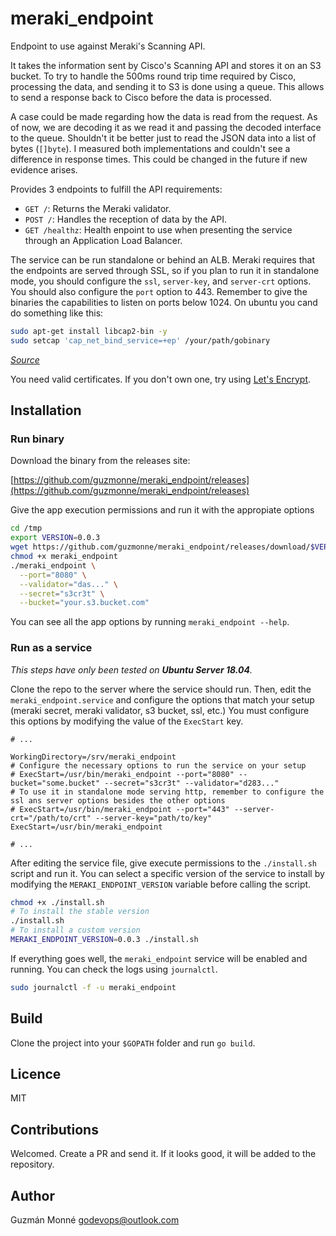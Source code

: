 # meraki_endpoint

Endpoint to use against Meraki's Scanning API.

It takes the information sent by Cisco's Scanning API and stores it on an S3 bucket. To try to handle the 500ms round trip time required by Cisco, processing the data, and sending it to S3 is done using a queue. This allows to send a response back to Cisco before the data is processed.

A case could be made regarding how the data is read from the request. As of now, we are decoding it as we read it and passing the decoded interface to the queue. Shouldn't it be better just to read the JSON data into a list of bytes (`[]byte`). I measured both implementations and couldn't see a difference in response times. This could be changed in the future if new evidence arises.

Provides 3 endpoints to fulfill the API requirements:

- `GET /`: Returns the Meraki validator.
- `POST /`: Handles the reception of data by the API.
- `GET /healthz`: Health enpoint to use when presenting the service through an Application Load Balancer.

The service can be run standalone or behind an ALB. Meraki requires that the endpoints are served through SSL, so if you plan to run it in standalone mode, you should configure the `ssl`, `server-key`, and `server-crt` options. You should also configure the `port` option to 443. Remember to give the binaries the capabilities to listen on ports below 1024. On ubuntu you cand do something like this:

```bash
sudo apt-get install libcap2-bin -y
sudo setcap 'cap_net_bind_service=+ep' /your/path/gobinary
```

_[Source](https://fabianlee.org/2017/05/21/golang-running-a-go-binary-as-a-systemd-service-on-ubuntu-16-04/)_

You need valid certificates. If you don't own one, try using [Let's Encrypt](https://letsencrypt.org).

## Installation

### Run binary

Download the binary from the releases site:

[https://github.com/guzmonne/meraki_endpoint/releases](https://github.com/guzmonne/meraki_endpoint/releases)

Give the app execution permissions and run it with the appropiate options

```bash
cd /tmp
export VERSION=0.0.3
wget https://github.com/guzmonne/meraki_endpoint/releases/download/$VERSION/meraki_endpoint
chmod +x meraki_endpoint
./meraki_endpoint \
  --port="8080" \
  --validator="das..." \
  --secret="s3cr3t" \
  --bucket="your.s3.bucket.com"
```

You can see all the app options by running `meraki_endpoint --help`.

### Run as a service

_This steps have only been tested on **Ubuntu Server 18.04**._

Clone the repo to the server where the service should run. Then, edit the `meraki_endpoint.service` and configure the options that match your setup (meraki secret, meraki validator, s3 bucket, ssl, etc.) You must configure this options by modifying the value of the `ExecStart` key.

```service
# ...

WorkingDirectory=/srv/meraki_endpoint
# Configure the necessary options to run the service on your setup
# ExecStart=/usr/bin/meraki_endpoint --port="8080" --bucket="some.bucket" --secret="s3cr3t" --validator="d283..."
# To use it in standalone mode serving http, remember to configure the ssl ans server options besides the other options
# ExecStart=/usr/bin/meraki_endpoint --port="443" --server-crt="/path/to/crt" --server-key="path/to/key"
ExecStart=/usr/bin/meraki_endpoint

# ...
```

After editing the service file, give execute permissions to the `./install.sh` script and run it. You can select a specific version of the service to install by modifying the `MERAKI_ENDPOINT_VERSION` variable before calling the script.

```bash
chmod +x ./install.sh
# To install the stable version
./install.sh
# To install a custom version
MERAKI_ENDPOINT_VERSION=0.0.3 ./install.sh
```

If everything goes well, the `meraki_endpoint` service will be enabled and running. You can check the logs using `journalctl`.

```bash
sudo journalctl -f -u meraki_endpoint
```

## Build

Clone the project into your `$GOPATH` folder and run `go build`.

## Licence

MIT

## Contributions

Welcomed. Create a PR and send it. If it looks good, it will be added to the repository.

## Author

Guzmán Monné <godevops@outlook.com>

